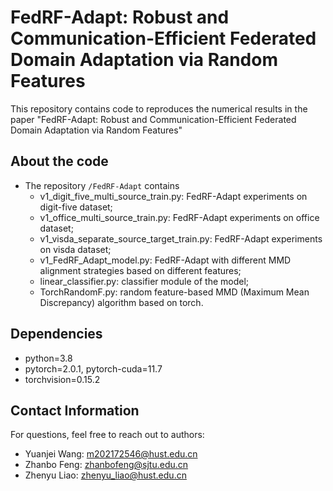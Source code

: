 # FedRF-Adapt: Robust and Communication-Efficient Federated Domain Adaptation via Random Features
This repository contains code to reproduces the numerical results in the paper "FedRF-Adapt: Robust and Communication-Efficient Federated Domain Adaptation via Random Features"

## About the code
- The repository `/FedRF-Adapt` contains
    - v1_digit_five_multi_source_train.py: FedRF-Adapt experiments on digit-five dataset; 
    - v1_office_multi_source_train.py: FedRF-Adapt experiments on office dataset; 
    - v1_visda_separate_source_target_train.py: FedRF-Adapt experiments on visda dataset; 
    - v1_FedRF_Adapt_model.py: FedRF-Adapt with different MMD alignment strategies based on different features; 
    - linear_classifier.py: classifier module of the model; 
    - TorchRandomF.py: random feature-based MMD (Maximum Mean Discrepancy) algorithm based on torch.

## Dependencies
- python=3.8
- pytorch=2.0.1, pytorch-cuda=11.7
- torchvision=0.15.2

## Contact Information
For questions, feel free to reach out to authors: 
- Yuanjei Wang: [m202172546@hust.edu.cn](mailto:m202172546@hust.edu.cn)
- Zhanbo Feng: [zhanbofeng@sjtu.edu.cn](mailto:zhanbofeng@sjtu.edu.cn)
- Zhenyu Liao: [zhenyu_liao@hust.edu.cn](mailto:zhenyu_liao@hust.edu.cn)
